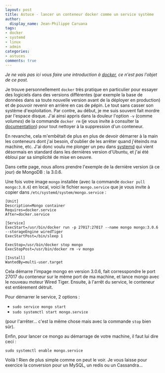 ```yaml
---
layout: post
title: Astuce - lancer un conteneur docker comme un service système
author:
  display_name: Jean-Philippe Caruana
tags:
- docker
- systemd
- linux
- admin
categories:
- astuces
comments: true
---
```


*Je ne vais pas ici vous faire une introduction à [docker](https://www.docker.com/), ce n'est pas l'objet de ce post.*

Je trouve personnellement `docker` très pratique en particulier pour essayer des logiciels dans des versions différentes (par exemple la base de données dans sa toute nouvelle version avant de la déployer en production) et de pouvoir revenir en arrière en cas de pépin. Le tout sans casser son système d'exploitation. Par contre, au début, je me suis souvent fait mordre par l'espace disque. J'ai ainsi appris dans la douleur l'option `-v` (comme _volumes_) de la commande `docker rm` (je vous invite à consulter la [documentation](https://docs.docker.com/reference/commandline/rm/)) pour tout nettoyer à la suppression d'un conteneur.

En revanche, cela m'embêtait de plus en plus de devoir démarrer à la main les conteneurs dont j'ai besoin, d'oublier de les arrêter quand j'éteinds ma machine, etc. J'ai donc voulu me plonger un peu dans [systemd](http://freedesktop.org/wiki/Software/systemd/) qui vient désormais en standard dans les dernières version d'Ubuntu, et j'ai été ébloui par sa simplicité de mise en oeuvre.

Dans cette page, nous allons prendre l'exemple de la dernière version (à ce jour) de MongoDB : la 3.0.6.

Une fois votre image `mongo` installée (avec la commande `docker pull mongo:3.0.6`) en local, voici le fichier `mongo.service` que je vous invite à copier dans `/etc/systemd/system/mongo.service` :

````
[Unit]
Description=Mongo container
Requires=docker.service
After=docker.service

[Service]
ExecStart=/usr/bin/docker run -p 27017:27017 --name mongo mongo:3.0.6 --storageEngine wiredTiger
ExecStartPost=/bin/sleep 1

ExecStop=/usr/bin/docker stop mongo
ExecStopPost=/usr/bin/docker rm -v mongo

[Install]
WantedBy=multi-user.target
````

Cela démarre l'impage mongo en version 3.0.6, fait corresspondre le port 27017 du conteneur sur le même port de ma machine, et lance mongo avec le nouveau moteur Wired Tiger. Ensuite, à l'arrêt du service, le conteneur est entièrement détruit.

Pour démarrer le service, 2 options : 

- `sudo service mongo start`
- `sudo systemctl start mongo.service`

(pour l'arrêter... c'est la même chose mais avec la commande `stop` bien sûr).

Enfin, pour lancer ce mongo au démarrage de votre machine, il faut lui dire ceci :

````
sudo systemctl enable mongo.service
````

Voilà ! Rien de plus simple comme on peut le voir. Je vous laisse pour exercice la conversion pour un MySQL, un redis ou un Cassandra...
